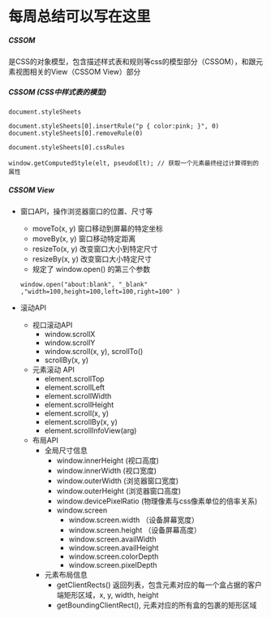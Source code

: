 # 每周总结可以写在这里
##### CSSOM

是CSS的对象模型，包含描述样式表和规则等css的模型部分（CSSOM），和跟元素视图相关的View（CSSOM View）部分

##### CSSOM (CSS中样式表的模型)

```
document.styleSheets

document.styleSheets[0].insertRule("p { color:pink; }", 0)
document.styleSheets[0].removeRule(0)

document.styleSheets[0].cssRules

window.getComputedStyle(elt, pseudoElt); // 获取一个元素最终经过计算得到的属性
```

##### CSSOM View

- 窗口API，操作浏览器窗口的位置、尺寸等

  - moveTo(x, y) 窗口移动到屏幕的特定坐标
  - moveBy(x, y) 窗口移动特定距离
  - resizeTo(x, y) 改变窗口大小到特定尺寸
  - resizeBy(x, y) 改变窗口大小特定尺寸
  - 规定了 window.open() 的第三个参数

  ```
  window.open("about:blank", "_blank" ,"width=100,height=100,left=100,right=100" )
  ```

- 滚动API

  - 视口滚动API
    - window.scrollX
    - window.scrollY
    - window.scroll(x, y), scrollTo()
    - scrollBy(x, y)
  - 元素滚动 API
    - element.scrollTop
    - element.scrollLeft
    - element.scrollWidth
    - element.scrollHeight
    - element.scroll(x, y)
    - element.scrollBy(x, y)
    - element.scrollInfoView(arg)
  - 布局API
    - 全局尺寸信息
      - window.innerHeight (视口高度)
      - window.innerWidth (视口宽度)
      - window.outerWidth (浏览器窗口宽度)
      - window.outerHeight (浏览器窗口高度)
      - window.devicePixelRatio (物理像素与css像素单位的倍率关系)
      - window.screen
        - window.screen.width （设备屏幕宽度）
        - window.screen.height （设备屏幕高度）
        - window.screen.availWidth
        - window.screen.availHeight
        - window.screen.colorDepth
        - window.screen.pixelDepth
    - 元素布局信息
      - getClientRects() 返回列表，包含元素对应的每一个盒占据的客户端矩形区域，x, y, width, height
      - getBoundingClientRect(), 元素对应的所有盒的包裹的矩形区域